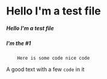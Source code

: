 # Hello I'm a test file
##### Hello I'm a test file
##### I'm the #1
```javascript
    Here is some code nice code
```
A good text with a few `code` in it
